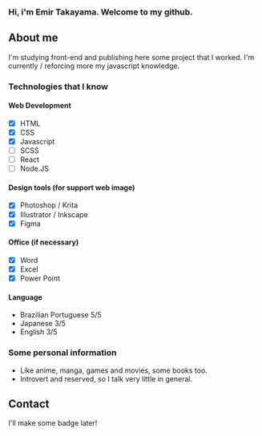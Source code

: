 ### Hi, i'm Emir Takayama. Welcome to my github.

## About me
I'm studying front-end and publishing here some project that I worked.
I'm currently / reforcing more my javascript knowledge. 

### Technologies that I know
#### Web Development
- [x] HTML
- [x] CSS
- [x] Javascript
- [ ] SCSS
- [ ] React
- [ ] Node.JS

#### Design tools (for support web image)
- [x] Photoshop / Krita
- [x] Illustrator / Inkscape
- [x] Figma

#### Office (if necessary) 
- [x] Word
- [x] Excel
- [x] Power Point

#### Language
- Brazilian Portuguese 5/5
- Japanese 3/5
- English 3/5 

### Some personal information
- Like anime, manga, games and movies, some books too.
- Introvert and reserved, so I talk very little in general.

## Contact
I'll make some badge later!

<!--
**SwaveNg/SwaveNg** is a ✨ _special_ ✨ repository because its `README.md` (this file) appears on your GitHub profile.

Here are some ideas to get you started:

- 🔭 I’m currently working on ...
- 🌱 I’m currently learning ...
- 👯 I’m looking to collaborate on ...
- 🤔 I’m looking for help with ...
- 💬 Ask me about ...
- 📫 How to reach me: ...
- 😄 Pronouns: ...
- ⚡ Fun fact: ...
-->
